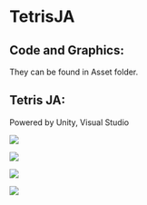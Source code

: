 # TetrisJA

## Code and Graphics:
They can be found in Asset folder. 

## Tetris JA:
Powered by Unity, Visual Studio


![](img/github-main.png)

![](img/github-unity.png)

![](img/github-ingame.png)

![](img/github-game.png)
